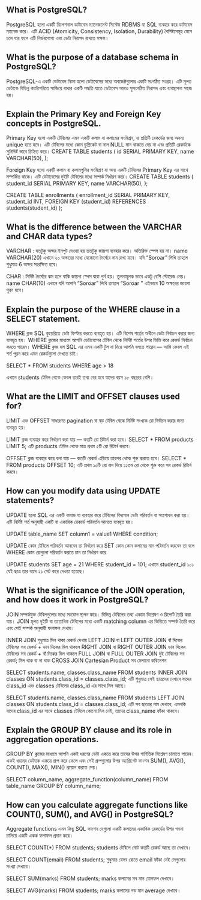 ## What is PostgreSQL?

PostgreSQL হলো একটি রিলেশনাল ডাটাবেস ম্যানেজমেন্ট সিস্টেম RDBMS যা SQL ব্যবহার করে ডাটাবেস ম্যানেজ করে।
এটি ACID (Atomicity, Consistency, Isolation, Durability) বৈশিষ্ট্যসমূহ মেনে চলে যার ফলে এটি নির্ভরযোগ্য এবং ডেটা নিরাপদ রাখতে সক্ষম।

## What is the purpose of a database schema in PostgreSQL?

PostgreSQL-এ একটি ডেটাবেস স্কিমা হলো ডেটাবেসের মধ্যে অবজেক্টগুলোর  একটি সংগঠিত সংগ্রহ। 
এটি মূলত ডেটাকে বিভিন্ন ক্যাটাগরিতে সাজিয়ে রাখার একটি পদ্ধতি যাতে ডেটাবেস আরও সুসংগঠিত নিরাপদ এবং ব্যবস্থাপনা সহজ হয়।

## Explain the Primary Key and Foreign Key concepts in PostgreSQL.

Primary Key হলো একটি টেবিলের এমন একটি কলাম বা কলামের সংমিশ্রন, যা প্রতিটি রেকর্ডের জন্য অনন্য unique হতে হবে। 
এটি টেবিলের মধ্যে কোন ডুপ্লিকেট বা নাল NULL মান থাকতে দেয় না এবং প্রতিটি রেকর্ডকে সুনিদির্ষ্ট ভাবে চিহ্নিত করে।
CREATE TABLE students (
    id SERIAL PRIMARY KEY,
    name VARCHAR(50),
);


Foreign Key হলো একটি কলাম বা কলামগুলির সংমিশ্রণ যা অন্য একটি টেবিলের Primary Key  এর সাথে সম্পর্কিত থাকে। 
এটি ডেটাবেসের দুইটি টেবিলের মধ্যে সম্পর্ক নির্ধারণ করে।
CREATE TABLE students (
    student_id SERIAL PRIMARY KEY,
    name VARCHAR(50),
);

CREATE TABLE enrollments (
    enrollment_id SERIAL PRIMARY KEY,
    student_id INT,
    FOREIGN KEY (student_id) REFERENCES students(student_id)
);


## What is the difference between the VARCHAR and CHAR data types?

VARCHAR : যতটুকু অক্ষর ইনপুট দেওয়া হয় ততটুকু জায়গা ব্যবহার করে। অতিরিক্ত স্পেস হয় না।
name VARCHAR(20)
এখানে ২০ অক্ষরের মধ্যে যেকোনো দৈর্ঘ্যের নাম রাখা যাবে। যদি  “Soroar” লিখি তাহলে শুধুমাত্র 6 অক্ষর সংরক্ষিত হবে।


CHAR : নির্দিষ্ট দৈর্ঘ্যের কম হলে বাকি জায়গা স্পেস দ্বারা পুর্ন হয়। তুলনামূলক ভাবে একটু বেশি স্টোরেজ নেয়।
name CHAR(10)
এখানে যদি আপনি “Soroar” লিখি তাহলে “Soroar     ” এইভাবে 10 অক্ষরের জায়গা পুরন হবে।


## Explain the purpose of the WHERE clause in a SELECT statement.

WHERE ক্লজ SQL কুয়েরিতে ডেটা ফিল্টার করতে ব্যবহৃত হয়। এটি বিশেষ শর্তের অধীনে ডেটা নির্বাচন করার জন্য ব্যবহৃত হয়।
WHERE ক্লজের মাধ্যমে আপনি ডেটাবেসের টেবিল থেকে নির্দিষ্ট শর্তের উপর ভিত্তি করে রেকর্ড নির্বাচন করতে পারেন।
WHERE ক্লজ হল SQL এর এমন একটি টুল যা দিয়ে আপনি বলতে পারেন — আমি কেবল এই শর্ত পুরন করে এমন রেকর্ডগুলো দেখতে চাই।

SELECT * FROM students
WHERE age > 18

এখানে students টেবিল থেকে কেবল তারই তথ্য বের হবে যাদের বয়স ১৮ বছরের বেশি।


## What are the LIMIT and OFFSET clauses used for?

LIMIT এবং OFFSET  সাধারণত pagination বা বড় টেবিল থেকে নির্দিষ্ট সংখ্যক রো নির্বাচন করার জন্য ব্যবহৃত হয়।

LIMIT ক্লজ ব্যবহার করে নির্ধারণ করা যায় — কতটি রো রিটার্ন করা হবে।
SELECT * FROM products
LIMIT 5;
এটি products টেবিল থেকে মাত্র প্রথম ৫টি রো রিটার্ন করবে।


OFFSET ক্লজ ব্যবহার করে বলা যায় — কতটি রেকর্ড এড়িয়ে তারপর থেকে শুরু করতে হবে।
SELECT * FROM products
OFFSET 10;
এটি প্রথম ১০টি রো বাদ দিয়ে ১১তম রো থেকে শুরু করে সব রেকর্ড রিটার্ন করবে।


## How can you modify data using UPDATE statements?

UPDATE হলো SQL এর একটি কমান্ড যা ব্যবহার করে টেবিলের বিদ্যমান ডেটা পরিবর্তন বা সংশোধন করা হয়। 
এটি নির্দিষ্ট শর্ত অনুযায়ী একটি বা একাধিক রেকর্ডে পরিবর্তন আনতে ব্যবহৃত হয়।

UPDATE table_name
SET column1 = value1
WHERE condition;

UPDATE  কোন টেবিলে পরিবর্তন আনবেন তা নির্ধারণ করে
SET  কোন কোন কলামের মান পরিবর্তন করবেন তা বলে
WHERE  কোন রোগুলো পরিবর্তন করতে চান তা নির্ধারণ করে

UPDATE students
SET age = 21
WHERE student_id = 101;
এখানে student_id ১০১ যেই ছাত্র তার বয়স ২১ সেট করে দেওয়া হয়েছে।


## What is the significance of the JOIN operation, and how does it work in PostgreSQL?

JOIN সম্পর্কযুক্ত টেবিলগুলোর মধ্যে সংযোগ স্থাপন করে।
বিভিন্ন টেবিলের তথ্য একত্রে বিশ্লেষণ ও রিপোর্ট তৈরি করা যায়।
JOIN মূলত দুইটি বা ততোধিক টেবিলের মধ্যে একটি matching column এর ভিত্তিতে সম্পর্ক তৈরি করে এবং সেই সম্পর্ক অনুযায়ী ফলাফল দেখায়।

INNER JOIN	শুধুমাত্র মিল থাকা রেকর্ড দেখায়
LEFT JOIN বা LEFT OUTER JOIN	বাঁ দিকের টেবিলের সব রেকর্ড + ডান দিকের মিল থাকলে
RIGHT JOIN বা RIGHT OUTER JOIN	ডান দিকের টেবিলের সব রেকর্ড + বাঁ দিকের মিল থাকলে
FULL JOIN বা FULL OUTER JOIN	দুই টেবিলের সব রেকর্ড; মিল থাক বা না থাক
CROSS JOIN	Cartesian Product সব মেলানো কম্বিনেশন


SELECT students.name, classes.class_name
FROM students
INNER JOIN classes ON students.class_id = classes.class_id;
এটি শুধুমাত্র সেই ছাত্রদের দেখাবে যাদের class_id এবং classes টেবিলের class_id এর সাথে মিল আছে।


SELECT students.name, classes.class_name
FROM students
LEFT JOIN classes ON students.class_id = classes.class_id;
এটি সব ছাত্রের নাম দেখাবে, এমনকি যাদের class_id এর সাথে classes টেবিলে কোনো মিল নেই, তাদের class_name ফাঁকা থাকবে।


## Explain the GROUP BY clause and its role in aggregation operations.

GROUP BY ক্লজের মাধ্যমে আপনি একই ধরণের ডেটা একত্রে করে তাদের উপর গাণিতিক বিশ্লেষণ চালাতে পারেন।  
একই ধরনের ডেটাকে একত্রে গ্রুপ করে ফেলে এবং সেই গ্রুপগুলোর উপর অ্যাগ্রিগেট ফাংশন  SUM(), AVG(), COUNT(), MAX(), MIN() প্রয়োগ করতে দেয়।

SELECT column_name, aggregate_function(column_name)
FROM table_name
GROUP BY column_name;


## How can you calculate aggregate functions like COUNT(), SUM(), and AVG() in PostgreSQL?

Aggregate functions এমন কিছু SQL ফাংশন যেগুলো একটি কলামের একাধিক রেকর্ডের উপর গননা চালিয়ে একটি একক ফলাফল প্রদান করে।

SELECT COUNT(*) FROM students;
students টেবিলে মোট কতটি রেকর্ড আছে তা দেখাবে।

SELECT COUNT(email) FROM students;
শুধুমাত্র যেসব রোতে email ফাঁকা নেই সেগুলোর সংখ্যা দেখাবে।

SELECT SUM(marks) FROM students;
marks কলামের সব মান যোগফল দেখাবে।

SELECT AVG(marks) FROM students;
marks কলামের গড় মান average দেখাবে।


